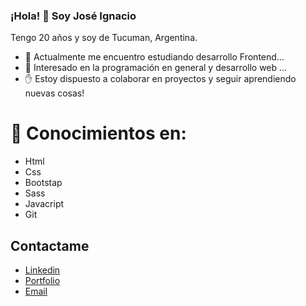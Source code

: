 ### ¡Hola! :wave: Soy José Ignacio
Tengo 20 años y soy de Tucuman, Argentina.

- 🌱 Actualmente me encuentro estudiando desarrollo Frontend...
- 💬 Interesado en la programación en general y desarrollo web ...
- :raised_hand: Estoy dispuesto a colaborar en proyectos y seguir aprendiendo nuevas cosas!

# :blue_book: Conocimientos en:
* Html
* Css
* Bootstap
* Sass
* Javacript
* Git

## Contactame
* [Linkedin](https://www.linkedin.com/in/jose-ignacio-robledo-puly-008661239/)
* [Portfolio](https://portfolio-puly-v2.netlify.app)
* [Email](pulygarcia09@gmail.com)
